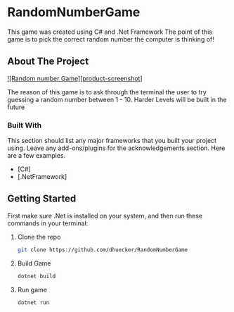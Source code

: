# RandomNumberGame
This game was created using C# and .Net Framework
The point of this game is to pick the correct random number the computer is thinking of!
<!-- ABOUT THE PROJECT -->
## About The Project

[![Random number Game][product-screenshot]](https://example.com)

The reason of this game is to ask through the terminal the user to try guessing a random number between 1 - 10. Harder Levels will be built in the future


### Built With

This section should list any major frameworks that you built your project using. Leave any add-ons/plugins for the acknowledgements section. Here are a few examples.
* [C#]
* [.NetFramework]




<!-- GETTING STARTED -->
## Getting Started

First make sure .Net is installed on your system, and then run these commands in your terminal:
1. Clone the repo
   ```sh
   git clone https://github.com/dhuecker/RandomNumberGame
   ```
2. Build Game
   ```sh
   dotnet build
   ```
3. Run game
   ```sh
   dotnet run
   ```
